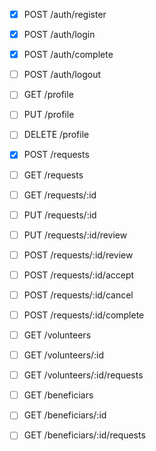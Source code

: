 - [x] POST /auth/register
- [x] POST /auth/login
- [x] POST /auth/complete
- [ ] POST /auth/logout 

- [ ] GET /profile
- [ ] PUT /profile
- [ ] DELETE /profile

- [x] POST /requests
- [ ] GET /requests
- [ ] GET /requests/:id
- [ ] PUT /requests/:id
- [ ] PUT /requests/:id/review
- [ ] POST /requests/:id/review
- [ ] POST /requests/:id/accept
- [ ] POST /requests/:id/cancel
- [ ] POST /requests/:id/complete

- [ ] GET /volunteers
- [ ] GET /volunteers/:id
- [ ] GET /volunteers/:id/requests

- [ ] GET /beneficiars
- [ ] GET /beneficiars/:id
- [ ] GET /beneficiars/:id/requests
